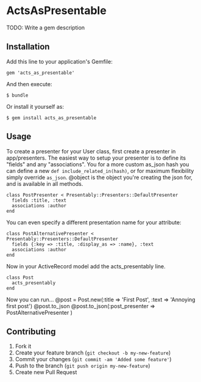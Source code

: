 # ActsAsPresentable

TODO: Write a gem description

## Installation

Add this line to your application's Gemfile:

    gem 'acts_as_presentable'

And then execute:

    $ bundle

Or install it yourself as:

    $ gem install acts_as_presentable

## Usage
To create a presenter for your User class, first create a presenter in app/presenters.
The easiest way to setup your presenter is to define its "fields" and any "associations".
You for a more custom as\_json hash you can define a new ```def include_related_in(hash)```, or for maximum flexibility simply override ```as_json```. 
@object is the object you're creating the json for, and is available in all methods.

    class PostPresenter < Presentably::Presenters::DefaultPresenter
      fields :title, :text
      associations :author
    end


You can even specify a different presentation name for your attribute:

    class PostAlternativePresenter < Presentably::Presenters::DefaultPresenter
      fields {:key => :title, :display_as => :name}, :text
      associations :author
    end


Now in your ActiveRecord model add the acts\_presentably line.

    class Post
      acts_presentably
    end

Now you can run...
@post = Post.new(:title => 'First Post', :text => 'Annoying first post')
@post.to_json
@post.to_json(:post_presenter => PostAlternativePresenter )

## Contributing

1. Fork it
2. Create your feature branch (`git checkout -b my-new-feature`)
3. Commit your changes (`git commit -am 'Added some feature'`)
4. Push to the branch (`git push origin my-new-feature`)
5. Create new Pull Request
